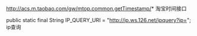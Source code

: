 http://acs.m.taobao.com/gw/mtop.common.getTimestamp/*   淘宝时间接口

 public static final String IP_QUERY_URI = "http://ip.ws.126.net/ipquery?ip="; ip查询